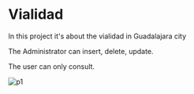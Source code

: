 # Vialidad
In this project it's about the vialidad in Guadalajara city 


The Administrator can insert, delete, update.

The user can only consult.

![p1](https://user-images.githubusercontent.com/31390537/56856336-0ed0a180-691e-11e9-9087-8a77d6a248fd.JPG)
